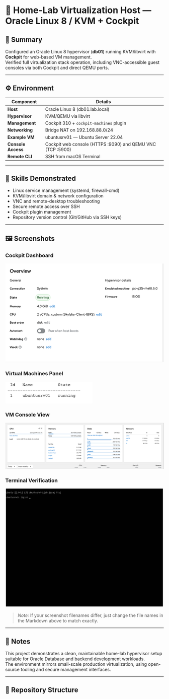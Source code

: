 # 🧱 Home-Lab Virtualization Host — Oracle Linux 8 / KVM + Cockpit

## 🧭 Summary
Configured an Oracle Linux 8 hypervisor (**db01**) running KVM/libvirt with **Cockpit** for web-based VM management.  
Verified full virtualization stack operation, including VNC-accessible guest consoles via both Cockpit and direct QEMU ports.

---

## ⚙️ Environment
| Component | Details |
|------------|----------|
| **Host** | Oracle Linux 8 (db01.lab.local) |
| **Hypervisor** | KVM/QEMU via libvirt |
| **Management** | Cockpit 310 + `cockpit-machines` plugin |
| **Networking** | Bridge NAT on 192.168.88.0/24 |
| **Example VM** | ubuntusrv01 — Ubuntu Server 22.04 |
| **Console Access** | Cockpit web console (HTTPS :9090) and QEMU VNC (TCP :5900) |
| **Remote CLI** | SSH from macOS Terminal |

---

## 🧰 Skills Demonstrated
- Linux service management (systemd, firewall-cmd)  
- KVM/libvirt domain & network configuration  
- VNC and remote-desktop troubleshooting  
- Secure remote access over SSH  
- Cockpit plugin management  
- Repository version control (Git/GitHub via SSH keys)

---

## 🖼️ Screenshots

### Cockpit Dashboard
![Cockpit Dashboard](screenshots/cockpit-dashboard.png)

### Virtual Machines Panel
![VM List](screenshots/vm-list.png)

### VM Console View
![VM Console](screenshots/vm-console.png)

### Terminal Verification
![Libvirt Status](screenshots/terminal-status.png)

> *Note:* If your screenshot filenames differ, just change the file names in the Markdown above to match exactly.

---

## 📜 Notes
This project demonstrates a clean, maintainable home-lab hypervisor setup suitable for Oracle Database and backend development workloads.  
The environment mirrors small-scale production virtualization, using open-source tooling and secure management interfaces.

---

## 🔗 Repository Structure
